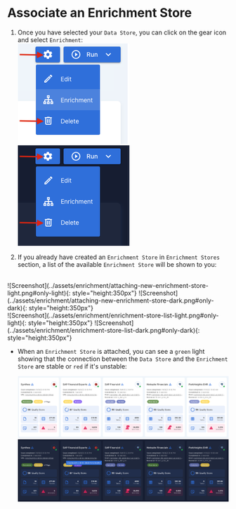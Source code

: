 
# Associate an Enrichment Store

1. Once you have selected your `Data Store`, you can click on the gear icon and select `Enrichment`: <br>
     ![Screenshot](../assets/enrichment/create-new-enrichment-store-light.png#only-light)
     ![Screenshot](../assets/enrichment/create-new-enrichment-store-dark.png#only-dark)

2. If you already have created an `Enrichment Store` in `Enrichment Stores` section, a list of the available `Enrichment Store` will be shown to you:
<br>
    ![Screenshot](../assets/enrichment/attaching-new-enrichment-store-light.png#only-light){: style="height:350px"}
    ![Screenshot](../assets/enrichment/attaching-new-enrichment-store-dark.png#only-dark){: style="height:350px"}
<br>
    ![Screenshot](../assets/enrichment/enrichment-store-list-light.png#only-light){: style="height:350px"}
    ![Screenshot](../assets/enrichment/enrichment-store-list-dark.png#only-dark){: style="height:350px"}
    
* When an `Enrichment Store` is attached, you can see a `green` light showing that the connection between the `Data Store` and the `Enrichment Store` are stable or `red` if it's unstable:

    ![Screenshot](../assets/enrichment/enrichment-store-green-light.png#only-light)
    ![Screenshot](../assets/enrichment/enrichment-store-green-dark.png#only-dark)
